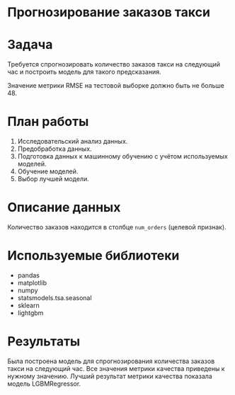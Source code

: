 # Прогнозирование заказов такси

# Задача

Требуется спрогнозировать количество заказов такси на следующий час и построить модель для такого предсказания.

Значение метрики RMSE на тестовой выборке должно быть не больше 48.

# План работы

1. Исследовательский анализ данных.
2. Предобработка данных.
3. Подготовка данных к машинному обучению с учётом используемых моделей.
4. Обучение моделей.
5. Выбор лучшей модели.

# Описание данных

Количество заказов находится в столбце `num_orders` (целевой признак).

# Используемые библиотеки

- pandas
- matplotlib
- numpy
- statsmodels.tsa.seasonal
- sklearn
- lightgbm

# Результаты 

Была построена модель для спрогнозирования количества заказов такси на следующий час. Все значения метрики качества приведены к нужному значению. Лучший результат метрики качества показала модель LGBMRegressor.
